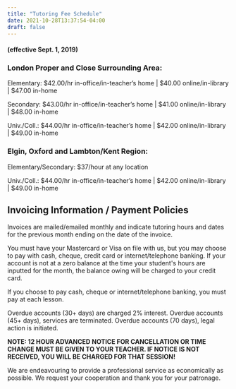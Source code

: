 ```yaml
---
title: "Tutoring Fee Schedule"
date: 2021-10-28T13:37:54-04:00
draft: false
---
```


#### (effective Sept. 1, 2019)
### London Proper and Close Surrounding Area:

Elementary: $42.00/hr in-office/in-teacher’s home | $40.00 online/in-library | $47.00 in-home

Secondary: $43.00/hr in-office/in-teacher’s home | $41.00 online/in-library | $48.00 in-home

Univ./Coll.: $44.00/hr in-office/in-teacher’s home | $42.00 online/in-library | $49.00 in-home

### Elgin, Oxford and Lambton/Kent Region:

Elementary/Secondary: $37/hour at any location

Univ./Coll.: $44.00/hr in-office/in-teacher’s home | $42.00 online/in-library | $49.00 in-home

## Invoicing Information / Payment Policies
Invoices are mailed/emailed monthly and indicate tutoring hours and dates for the previous month ending on the date of the invoice.

 You must have your Mastercard or Visa on file with us, but you may choose to pay with cash, cheque, credit card or internet/telephone banking. If your account is not at a zero balance at the time your student's hours are inputted for the month, the balance owing will be charged to your credit card.

If you choose to pay cash, cheque or internet/telephone banking, you must pay at each lesson.

Overdue accounts (30+ days) are charged 2% interest. Overdue accounts (45+ days), services are terminated. Overdue accounts (70 days), legal action is initiated.

**NOTE: 12 HOUR ADVANCED NOTICE FOR CANCELLATION OR TIME CHANGE MUST BE GIVEN TO YOUR TEACHER. IF NOTICE IS NOT RECEIVED, YOU WILL BE CHARGED FOR THAT SESSION!**

We are endeavouring to provide a professional service as economically as possible. We request your cooperation and thank you for your patronage.
